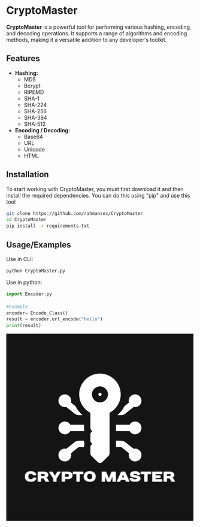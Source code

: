 
# CryptoMaster

**CryptoMaster** is a powerful tool for performing various hashing, encoding, and decoding operations. It supports a range of algorithms and encoding methods, making it a versatile addition to any developer's toolkit.

## Features

- **Hashing:**
  - MD5
  - Bcrypt
  - RIPEMD
  - SHA-1
  - SHA-224
  - SHA-256
  - SHA-384
  - SHA-512
- **Encoding / Decoding:**
  - Base64
  - URL
  - Unicode
  - HTML
## Installation

To start working with CryptoMaster, you must first download it and then install the required dependencies. You can do this using "pip" and use this tool
```bash
git clone https://github.com/rahmansec/CryptoMaster
cd CryptoMaster
pip install -r requirements.txt
```
## Usage/Examples
Use in CLI:
```bash
python CryptoMaster.py
```
Use in python:
```python
import Encoder.py

#example
encoder= Encode_Class()
result = encoder.url_encode("hello")
print(result)
```
![Logo](https://github.com/rahmansec/CryptoMaster/blob/main/logo.png)

